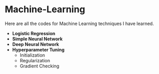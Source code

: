 # Machine-Learning
Here are all the codes for Machine Learning techniques I have learned.

* **Logistic Regression**  
* **Simple Neural Network**  
* **Deep Neural Network**  
* **Hyperparameter Tuning**  
   * Initialization
   * Regularization
   * Gradient Checking
